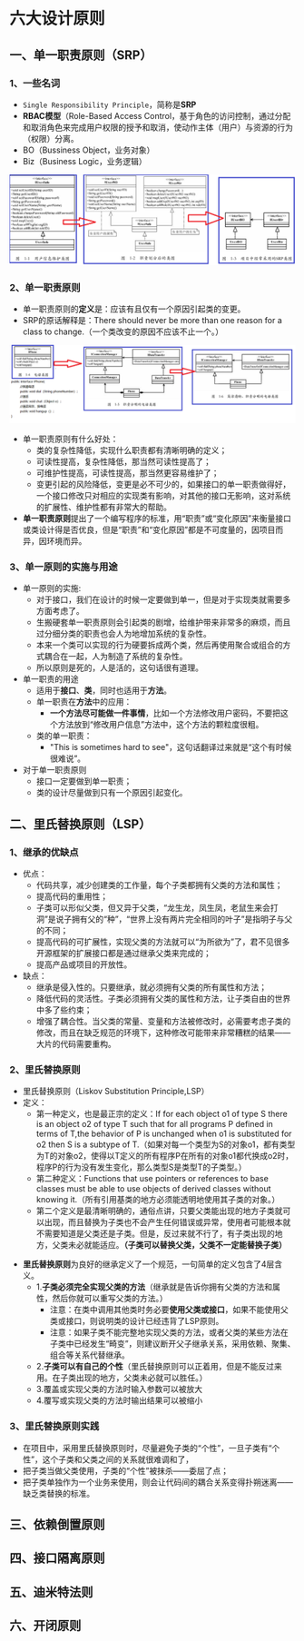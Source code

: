 # 六大设计原则
## 一、单一职责原则（SRP）
### 1、一些名词
* `Single Responsibility Principle`，简称是**SRP**
* **RBAC模型**（Role-Based Access Control，基于角色的访问控制，通过分配和取消角色来完成用户权限的授予和取消，使动作主体（用户）与资源的行为（权限）分离。
* BO（Bussiness Object，业务对象）
* Biz（Business Logic，业务逻辑）
<div align=“center”><img src="./img/001.png"></div>

### 2、单一职责原则
* 单一职责原则的**定义**是：应该有且仅有一个原因引起类的变更。
* SRP的原话解释是：There should never be more than one reason for a class to change.（一个类改变的原因不应该不止一个。）
<div align=“center”><img src="./img/002.png"></div>

* 单一职责原则有什么好处：
  * 类的复杂性降低，实现什么职责都有清晰明确的定义；
  * 可读性提高，复杂性降低，那当然可读性提高了；
  * 可维护性提高，可读性提高，那当然更容易维护了；
  * 变更引起的风险降低，变更是必不可少的，如果接口的单一职责做得好，一个接口修改只对相应的实现类有影响，对其他的接口无影响，这对系统的扩展性、维护性都有非常大的帮助。
* **单一职责原则**提出了一个编写程序的标准，用“职责”或“变化原因”来衡量接口或类设计得是否优良，但是“职责”和“变化原因”都是不可度量的，因项目而异，因环境而异。

### 3、单一原则的实施与用途
- 单一原则的实施:
  - 对于接口，我们在设计的时候一定要做到单一，但是对于实现类就需要多方面考虑了。
  - 生搬硬套单一职责原则会引起类的剧增，给维护带来非常多的麻烦，而且过分细分类的职责也会人为地增加系统的复杂性。
  - 本来一个类可以实现的行为硬要拆成两个类，然后再使用聚合或组合的方式耦合在一起，人为制造了系统的复杂性。
  - 所以原则是死的，人是活的，这句话很有道理。
- 单一职责的用途
  - 适用于**接口**、**类**，同时也适用于**方法**。
  - 单一职责在**方法**中的应用：
    - **一个方法尽可能做一件事情**，比如一个方法修改用户密码，不要把这个方法放到“修改用户信息”方法中，这个方法的颗粒度很粗。
  - 类的单一职责：
    - "This is sometimes hard to see"，这句话翻译过来就是“这个有时候很难说”。
- 对于单一职责原则
  - 接口一定要做到单一职责；
  - 类的设计尽量做到只有一个原因引起变化。

## 二、里氏替换原则（LSP）
### 1、继承的优缺点
- 优点：
  - 代码共享，减少创建类的工作量，每个子类都拥有父类的方法和属性；
  - 提高代码的重用性；
  - 子类可以形似父类，但又异于父类，“龙生龙，凤生凤，老鼠生来会打洞”是说子拥有父的“种”，“世界上没有两片完全相同的叶子”是指明子与父的不同；
  - 提高代码的可扩展性，实现父类的方法就可以“为所欲为”了，君不见很多开源框架的扩展接口都是通过继承父类来完成的；
  - 提高产品或项目的开放性。
- 缺点：
  - 继承是侵入性的。只要继承，就必须拥有父类的所有属性和方法；
  - 降低代码的灵活性。子类必须拥有父类的属性和方法，让子类自由的世界中多了些约束；
  - 增强了耦合性。当父类的常量、变量和方法被修改时，必需要考虑子类的修改，而且在缺乏规范的环境下，这种修改可能带来非常糟糕的结果——大片的代码需要重构。

### 2、里氏替换原则

* 里氏替换原则（Liskov Substitution Principle,LSP）
* 定义：
  * 第一种定义，也是最正宗的定义：If for each object o1 of type S there is an object o2 of type T such that for all programs P defined in terms of T,the behavior of P is unchanged when o1 is substituted for o2 then S is a subtype of T.（如果对每一个类型为S的对象o1，都有类型为T的对象o2，使得以T定义的所有程序P在所有的对象o1都代换成o2时，程序P的行为没有发生变化，那么类型S是类型T的子类型。）
  * 第二种定义：Functions that use pointers or references to base classes must be able to use objects of derived classes without knowing it.（所有引用基类的地方必须能透明地使用其子类的对象。）
  * 第二个定义是最清晰明确的，通俗点讲，只要父类能出现的地方子类就可以出现，而且替换为子类也不会产生任何错误或异常，使用者可能根本就不需要知道是父类还是子类。但是，反过来就不行了，有子类出现的地方，父类未必就能适应。**（子类可以替换父类，父类不一定能替换子类）**
- **里氏替换原则**为良好的继承定义了一个规范，一句简单的定义包含了4层含义。 
  - 1.**子类必须完全实现父类的方法**（继承就是告诉你拥有父类的方法和属性，然后你就可以重写父类的方法。）
    - 注意：在类中调用其他类时务必要**使用父类或接口**，如果不能使用父类或接口，则说明类的设计已经违背了LSP原则。
    - 注意：如果子类不能完整地实现父类的方法，或者父类的某些方法在子类中已经发生“畸变”，则建议断开父子继承关系，采用依赖、聚集、组合等关系代替继承。
  - 2.**子类可以有自己的个性**（里氏替换原则可以正着用，但是不能反过来用。在子类出现的地方，父类未必就可以胜任。）
  - 3.覆盖或实现父类的方法时输入参数可以被放大
  - 4.覆写或实现父类的方法时输出结果可以被缩小



### 3、里氏替换原则实践

- 在项目中，采用里氏替换原则时，尽量避免子类的“个性”，一旦子类有“个性”，这个子类和父类之间的关系就很难调和了，
- 把子类当做父类使用，子类的“个性”被抹杀——委屈了点；
- 把子类单独作为一个业务来使用，则会让代码间的耦合关系变得扑朔迷离——缺乏类替换的标准。


## 三、依赖倒置原则


## 四、接口隔离原则


## 五、迪米特法则


## 六、开闭原则